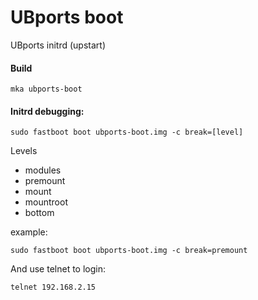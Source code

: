 # UBports boot

UBports initrd (upstart)

#### Build

```
mka ubports-boot
```

#### Initrd debugging:

```
sudo fastboot boot ubports-boot.img -c break=[level]
```

Levels

* modules
* premount
* mount
* mountroot
* bottom

example:

```
sudo fastboot boot ubports-boot.img -c break=premount
```

And use telnet to login:

```
telnet 192.168.2.15
```
